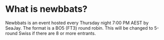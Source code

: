 # What is newbbats?

Newbbats is an event hosted every Thursday night 7:00 PM AEST by SeaJay. The format is a BO5 (FT3) round robin. This will be changed to 5-round Swiss if there are 8 or more entrants.
